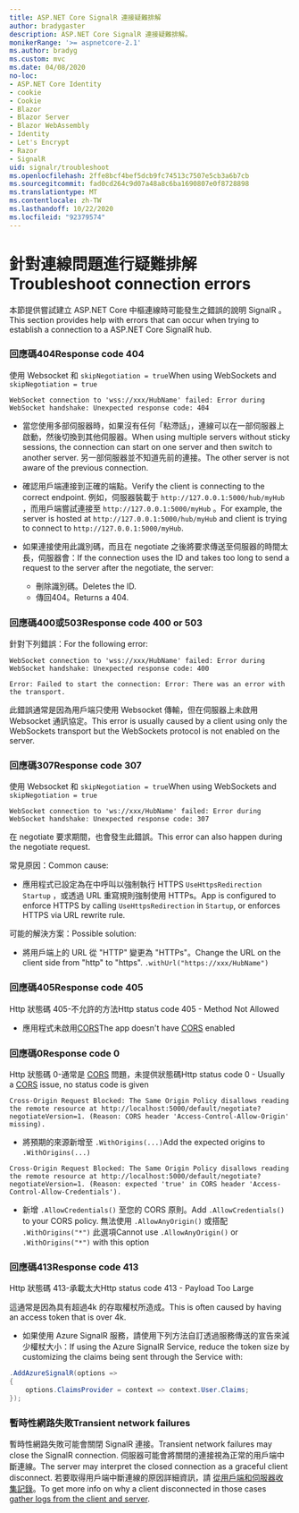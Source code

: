 ```yaml
---
title: ASP.NET Core SignalR 連接疑難排解
author: bradygaster
description: ASP.NET Core SignalR 連接疑難排解。
monikerRange: '>= aspnetcore-2.1'
ms.author: bradyg
ms.custom: mvc
ms.date: 04/08/2020
no-loc:
- ASP.NET Core Identity
- cookie
- Cookie
- Blazor
- Blazor Server
- Blazor WebAssembly
- Identity
- Let's Encrypt
- Razor
- SignalR
uid: signalr/troubleshoot
ms.openlocfilehash: 2ffe8bcf4bef5dcb9fc74513c7507e5cb3a6b7cb
ms.sourcegitcommit: fad0cd264c9d07a48a8c6ba1690807e0f8728898
ms.translationtype: MT
ms.contentlocale: zh-TW
ms.lasthandoff: 10/22/2020
ms.locfileid: "92379574"
---
```

# <a name="troubleshoot-connection-errors"></a><span data-ttu-id="01f08-103">針對連線問題進行疑難排解</span><span class="sxs-lookup"><span data-stu-id="01f08-103">Troubleshoot connection errors</span></span>

<span data-ttu-id="01f08-104">本節提供嘗試建立 ASP.NET Core 中樞連線時可能發生之錯誤的說明 SignalR 。</span><span class="sxs-lookup"><span data-stu-id="01f08-104">This section provides help with errors that can occur when trying to establish a connection to a ASP.NET Core SignalR hub.</span></span>

### <a name="response-code-404"></a><span data-ttu-id="01f08-105">回應碼404</span><span class="sxs-lookup"><span data-stu-id="01f08-105">Response code 404</span></span>

<span data-ttu-id="01f08-106">使用 Websocket 和 `skipNegotiation = true`</span><span class="sxs-lookup"><span data-stu-id="01f08-106">When using WebSockets and `skipNegotiation = true`</span></span>
```log
WebSocket connection to 'wss://xxx/HubName' failed: Error during WebSocket handshake: Unexpected response code: 404
```

* <span data-ttu-id="01f08-107">當您使用多部伺服器時，如果沒有任何「粘滯話」，連線可以在一部伺服器上啟動，然後切換到其他伺服器。</span><span class="sxs-lookup"><span data-stu-id="01f08-107">When using multiple servers without sticky sessions, the connection can start on one server and then switch to another server.</span></span> <span data-ttu-id="01f08-108">另一部伺服器並不知道先前的連接。</span><span class="sxs-lookup"><span data-stu-id="01f08-108">The other server is not aware of the previous connection.</span></span>
* <span data-ttu-id="01f08-109">確認用戶端連接到正確的端點。</span><span class="sxs-lookup"><span data-stu-id="01f08-109">Verify the client is connecting to the correct endpoint.</span></span> <span data-ttu-id="01f08-110">例如，伺服器裝載于 `http://127.0.0.1:5000/hub/myHub` ，而用戶端嘗試連接至 `http://127.0.0.1:5000/myHub` 。</span><span class="sxs-lookup"><span data-stu-id="01f08-110">For example, the server is hosted at `http://127.0.0.1:5000/hub/myHub` and client is trying to connect to `http://127.0.0.1:5000/myHub`.</span></span>
* <span data-ttu-id="01f08-111">如果連接使用此識別碼，而且在 negotiate 之後將要求傳送至伺服器的時間太長，伺服器會：</span><span class="sxs-lookup"><span data-stu-id="01f08-111">If the connection uses the ID and takes too long to send a request to the server after the negotiate, the server:</span></span>

  * <span data-ttu-id="01f08-112">刪除識別碼。</span><span class="sxs-lookup"><span data-stu-id="01f08-112">Deletes the ID.</span></span>
  * <span data-ttu-id="01f08-113">傳回404。</span><span class="sxs-lookup"><span data-stu-id="01f08-113">Returns a 404.</span></span>

### <a name="response-code-400-or-503"></a><span data-ttu-id="01f08-114">回應碼400或503</span><span class="sxs-lookup"><span data-stu-id="01f08-114">Response code 400 or 503</span></span>

<span data-ttu-id="01f08-115">針對下列錯誤：</span><span class="sxs-lookup"><span data-stu-id="01f08-115">For the following error:</span></span>

```log
WebSocket connection to 'wss://xxx/HubName' failed: Error during WebSocket handshake: Unexpected response code: 400

Error: Failed to start the connection: Error: There was an error with the transport.
```

<span data-ttu-id="01f08-116">此錯誤通常是因為用戶端只使用 Websocket 傳輸，但在伺服器上未啟用 Websocket 通訊協定。</span><span class="sxs-lookup"><span data-stu-id="01f08-116">This error is usually caused by a client using only the WebSockets transport but the WebSockets protocol is not enabled on the server.</span></span>

### <a name="response-code-307"></a><span data-ttu-id="01f08-117">回應碼307</span><span class="sxs-lookup"><span data-stu-id="01f08-117">Response code 307</span></span>

<span data-ttu-id="01f08-118">使用 Websocket 和 `skipNegotiation = true`</span><span class="sxs-lookup"><span data-stu-id="01f08-118">When using WebSockets and `skipNegotiation = true`</span></span>
```log
WebSocket connection to 'ws://xxx/HubName' failed: Error during WebSocket handshake: Unexpected response code: 307
```

<span data-ttu-id="01f08-119">在 negotiate 要求期間，也會發生此錯誤。</span><span class="sxs-lookup"><span data-stu-id="01f08-119">This error can also happen during the negotiate request.</span></span>

<span data-ttu-id="01f08-120">常見原因：</span><span class="sxs-lookup"><span data-stu-id="01f08-120">Common cause:</span></span>
* <span data-ttu-id="01f08-121">應用程式已設定為在中呼叫以強制執行 HTTPS `UseHttpsRedirection` `Startup` ，或透過 URL 重寫規則強制使用 HTTPs。</span><span class="sxs-lookup"><span data-stu-id="01f08-121">App is configured to enforce HTTPS by calling `UseHttpsRedirection` in `Startup`, or enforces HTTPS via URL rewrite rule.</span></span>

<span data-ttu-id="01f08-122">可能的解決方案：</span><span class="sxs-lookup"><span data-stu-id="01f08-122">Possible solution:</span></span>
* <span data-ttu-id="01f08-123">將用戶端上的 URL 從 "HTTP" 變更為 "HTTPs"。</span><span class="sxs-lookup"><span data-stu-id="01f08-123">Change the URL on the client side from "http" to "https".</span></span> `.withUrl("https://xxx/HubName")`

### <a name="response-code-405"></a><span data-ttu-id="01f08-124">回應碼405</span><span class="sxs-lookup"><span data-stu-id="01f08-124">Response code 405</span></span>

<span data-ttu-id="01f08-125">Http 狀態碼 405-不允許的方法</span><span class="sxs-lookup"><span data-stu-id="01f08-125">Http status code 405 - Method Not Allowed</span></span>

* <span data-ttu-id="01f08-126">應用程式未啟用[CORS](xref:signalr/security#cross-origin-resource-sharing)</span><span class="sxs-lookup"><span data-stu-id="01f08-126">The app doesn't have [CORS](xref:signalr/security#cross-origin-resource-sharing) enabled</span></span>

### <a name="response-code-0"></a><span data-ttu-id="01f08-127">回應碼0</span><span class="sxs-lookup"><span data-stu-id="01f08-127">Response code 0</span></span>

<span data-ttu-id="01f08-128">Http 狀態碼 0-通常是 [CORS](xref:signalr/security#cross-origin-resource-sharing) 問題，未提供狀態碼</span><span class="sxs-lookup"><span data-stu-id="01f08-128">Http status code 0 - Usually a [CORS](xref:signalr/security#cross-origin-resource-sharing) issue, no status code is given</span></span>

```log
Cross-Origin Request Blocked: The Same Origin Policy disallows reading the remote resource at http://localhost:5000/default/negotiate?negotiateVersion=1. (Reason: CORS header 'Access-Control-Allow-Origin' missing).
```

* <span data-ttu-id="01f08-129">將預期的來源新增至 `.WithOrigins(...)`</span><span class="sxs-lookup"><span data-stu-id="01f08-129">Add the expected origins to `.WithOrigins(...)`</span></span>

```log
Cross-Origin Request Blocked: The Same Origin Policy disallows reading the remote resource at http://localhost:5000/default/negotiate?negotiateVersion=1. (Reason: expected 'true' in CORS header 'Access-Control-Allow-Credentials').
```

* <span data-ttu-id="01f08-130">新增 `.AllowCredentials()` 至您的 CORS 原則。</span><span class="sxs-lookup"><span data-stu-id="01f08-130">Add `.AllowCredentials()` to your CORS policy.</span></span> <span data-ttu-id="01f08-131">無法使用 `.AllowAnyOrigin()` 或搭配 `.WithOrigins("*")` 此選項</span><span class="sxs-lookup"><span data-stu-id="01f08-131">Cannot use `.AllowAnyOrigin()` or `.WithOrigins("*")` with this option</span></span>

### <a name="response-code-413"></a><span data-ttu-id="01f08-132">回應碼413</span><span class="sxs-lookup"><span data-stu-id="01f08-132">Response code 413</span></span>

<span data-ttu-id="01f08-133">Http 狀態碼 413-承載太大</span><span class="sxs-lookup"><span data-stu-id="01f08-133">Http status code 413 - Payload Too Large</span></span>

<span data-ttu-id="01f08-134">這通常是因為具有超過4k 的存取權杖所造成。</span><span class="sxs-lookup"><span data-stu-id="01f08-134">This is often caused by having an access token that is over 4k.</span></span>

* <span data-ttu-id="01f08-135">如果使用 Azure SignalR 服務，請使用下列方法自訂透過服務傳送的宣告來減少權杖大小：</span><span class="sxs-lookup"><span data-stu-id="01f08-135">If using the Azure SignalR Service, reduce the token size by customizing the claims being sent through the Service with:</span></span>
```csharp
.AddAzureSignalR(options =>
{
    options.ClaimsProvider = context => context.User.Claims;
});
```

### <a name="transient-network-failures"></a><span data-ttu-id="01f08-136">暫時性網路失敗</span><span class="sxs-lookup"><span data-stu-id="01f08-136">Transient network failures</span></span>

<span data-ttu-id="01f08-137">暫時性網路失敗可能會關閉 SignalR 連接。</span><span class="sxs-lookup"><span data-stu-id="01f08-137">Transient network failures may close the SignalR connection.</span></span> <span data-ttu-id="01f08-138">伺服器可能會將關閉的連接視為正常的用戶端中斷連線。</span><span class="sxs-lookup"><span data-stu-id="01f08-138">The server may interpret the closed connection as a graceful client disconnect.</span></span> <span data-ttu-id="01f08-139">若要取得用戶端中斷連線的原因詳細資訊，請 [從用戶端和伺服器收集記錄](xref:signalr/diagnostics)。</span><span class="sxs-lookup"><span data-stu-id="01f08-139">To get more info on why a client disconnected in those cases [gather logs from the client and server](xref:signalr/diagnostics).</span></span>